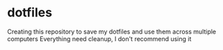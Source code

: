 # dotfiles
Creating this repository to save my dotfiles and use them across multiple computers
Everything need cleanup, I don't recommend using it
